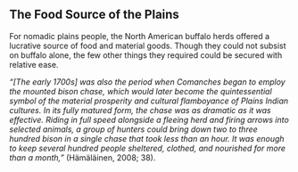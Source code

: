 ## The Food Source of the Plains

For nomadic plains people, the North American buffalo herds offered a lucrative source of food and material goods. Though they could not subsist on buffalo alone, the few other things they required could be secured with relative ease.

_“[The early 1700s] was also the period when Comanches began to employ the mounted bison chase, which would later become the quintessential symbol of the material prosperity and cultural flamboyance of Plains Indian cultures. In its fully matured form, the chase was as dramatic as it was effective. Riding in full speed alongside a fleeing herd and firing arrows into selected animals, a group of hunters could bring down two to three hundred bison in a single chase that took less than an hour. It was enough to keep several hundred people sheltered, clothed, and nourished for more than a month,”_ (Hämäläinen, 2008; 38).
